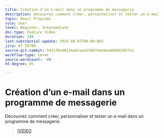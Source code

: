 ```yaml
---
title: Création d’un e-mail dans un programme de messagerie
description: Découvrez comment créer, personnaliser et tester un e-mail dans un programme de messagerie.
topic: Email Programs
role: User
level: Beginner, Intermediate
doc-type: Feature Video
duration: 248
last-substantial-update: 2025-08-07T00:00:00Z
jira: KT-18709
source-git-commit: 543139a4013eedcea421bb7eeebea4bb683957a1
workflow-type: tm+mt
source-wordcount: '40'
ht-degree: 0%

---
```



# Création d’un e-mail dans un programme de messagerie

Découvrez comment créer, personnaliser et tester un e-mail dans un programme de messagerie.

>[!VIDEO](https://video.tv.adobe.com/v/3470630/?learn=on&enablevpops)
